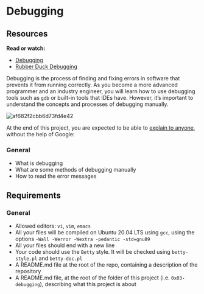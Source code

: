# Debugging

<div class="well clean" id="project-description">
  <h2>Resources</h2>

<p><strong>Read or watch:</strong></p>

<ul>
<li><a href="/rltoken/iADtJa-KkjYI56m-cQyWIw" title="Debugging" target="_blank">Debugging</a></li>
<li><a href="/rltoken/sS_CVV32moC3tyEImNCvig" title="Rubber Duck Debugging" target="_blank">Rubber Duck Debugging</a></li>
</ul>

<p>Debugging is the process of finding and fixing errors in software that prevents it from running correctly. As you become a more advanced programmer and an industry engineer, you will learn how to use debugging tools such as <code>gdb</code> or built-in tools that IDEs have. However, it’s important to understand the concepts and processes of debugging manually.</p>

![af682f2cbb6d73fd4e42](https://user-images.githubusercontent.com/90220978/155211150-e5f2610c-c282-4661-9fc9-b5cba4a874fc.jpg)

<p>At the end of this project, you are expected to be able to <a href="/rltoken/mrElWdkThHc-wwWBat00qg" title="explain to anyone" target="_blank">explain to anyone</a>, without the help of Google:</p>

<h3>General</h3>

<ul>
<li>What is debugging</li>
<li>What are some methods of debugging manually</li>
<li>How to read the error messages</li>
</ul>

<h2>Requirements</h2>

<h3>General</h3>

<ul>
<li>Allowed editors: <code>vi</code>, <code>vim</code>, <code>emacs</code></li>
<li>All your files will be compiled on Ubuntu 20.04 LTS using <code>gcc</code>, using the options <code>-Wall -Werror -Wextra -pedantic -std=gnu89</code></li>
<li>All your files should end with a new line</li>
<li>Your code should use the <code>Betty</code> style. It will be checked using <code>betty-style.pl</code> and <code>betty-doc.pl</code></li>
<li>A README.md file at the root of the repo, containing a description of the repository</li>
<li>A README.md file, at the root of the folder of this project (i.e. <code>0x03-debugging</code>), describing what this project is about</li>
</ul>

</div>

